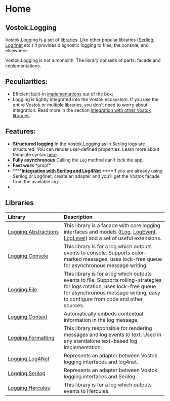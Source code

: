 # Home

## Vostok.Logging

Vostok.Logging is a set of [libraries](./#libraries). Like other popular libraries \([Serilog](https://serilog.net), [Log4net](https://logging.apache.org/log4net/) etc.\) it provides diagnostic logging to files, the console, and elsewhere.

Vostok.Logging is not a monolith. The library consists of parts: facade and implementations.

## Peculiarities:

* Efficient built-in [implementations](implementations/) out of the box; 
* Logging is tightly integrated into the Vostok ecosystem. If you use the entire Vostok or multiple libraries, you don't need to worry about integration. Read more in the section [integration with other Vostok libraries](interaction-with-other-vostok-libraries.md).

## Features:

* **Structured logging** In the Vostok.Logging as in Serilog logs are structured. You can render user-defined properties. Learn more about template syntax [here](syntax.md). 
* **Fully asynchronous** Calling the `Log` method can't lock the app. 
* **Fast work** \*proof\* 
* \*\*\*\*[**Integration with Serilog and Log4Net**](integration-with-serilog-log4net/) ****If you are already using Serilog or Log4net, create an adapter and you'll get the Vostok facade from the available log.
* 
## Libraries

| Library | Description |
| :--- | :--- |
| [Logging.Abstractions](https://github.com/vostok/logging.abstractions) | This library is a facade with core logging interfaces and models \([ILog](basics.md#ilog), [LogEvent](basics.md#logevent), [LogLevel](basics.md#loglevel)\) and a set of useful extensions. |
| [Logging.Console](https://github.com/vostok/logging.console) | This library is for a log which outputs events to console. Supports color-marked messages, uses lock-free queue for asynchronous message writing. |
| [Logging.File](https://github.com/vostok/logging.file) | This library is for a log which outputs events to file. Supports rolling-strategies for logs rotation, uses lock-free queue for asynchronous message writing, easy to configure from code and other sources. |
| [Logging.Context](https://github.com/vostok/logging.context) | Automatically embeds contextual information in the log message. |
| [Logging.Formatting](https://github.com/vostok/logging.formatting) | This library responsible for rendering messages and log events to text. Used in any standalone text-based log implementation. |
| [Logging.Log4Net](https://github.com/vostok/logging.log4net) | Represents an adapter between Vostok logging interfaces and log4net. |
| [Logging.Serilog](https://github.com/vostok/logging.serilog) | Represents an adapter between Vostok logging interfaces and Serilog. |
| [Logging.Hercules](https://github.com/vostok/logging.hercules) | This library is for a log which outputs events to Hercules. |






